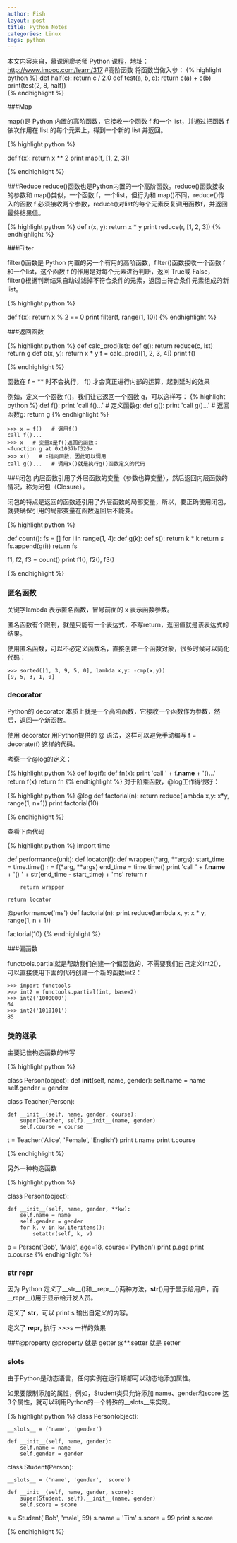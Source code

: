 ```yaml
---
author: Fish
layout: post
title: Python Notes
categories: Linux
tags: python
---
```

本文内容来自，慕课网廖老师 Python 课程，地址： http://www.imooc.com/learn/317
#高阶函数
将函数当做入参：
{% highlight python %}
def half(c): return c / 2.0
def test(a, b, c):
    return c(a) + c(b)
print(test(2, 8, half))  
{% endhighlight %}

###Map

map()是 Python 内置的高阶函数，它接收一个函数 f 和一个 list，并通过把函数 f 依次作用在 list 的每个元素上，得到一个新的 list 并返回。

<!--more-->

{% highlight python %}

def f(x): return x ** 2 
print map(f, [1, 2, 3])

{% endhighlight %}

###Reduce
reduce()函数也是Python内置的一个高阶函数。reduce()函数接收的参数和 map()类似，一个函数 f，一个list，但行为和 map()不同，reduce()传入的函数 f 必须接收两个参数，reduce()对list的每个元素反复调用函数f，并返回最终结果值。

{% highlight python %}
def r(x, y): return x * y
print reduce(r, [1, 2, 3])
{% endhighlight %}

###Filter

filter()函数是 Python 内置的另一个有用的高阶函数，filter()函数接收一个函数 f 和一个list，这个函数 f 的作用是对每个元素进行判断，返回 True或 False，filter()根据判断结果自动过滤掉不符合条件的元素，返回由符合条件元素组成的新list。

{% highlight python %}

def f(x): return x % 2 == 0
print filter(f, range(1, 10))
{% endhighlight %}

###返回函数

{% highlight python %}
def calc_prod(lst):
    def g():
        return reduce(c, lst)
    return g
def c(x, y): return x * y
f = calc_prod([1, 2, 3, 4])
print f()

{% endhighlight %}

函数在 f = ** 时不会执行， f() 才会真正进行内部的运算，起到延时的效果

例如，定义一个函数 f()，我们让它返回一个函数 g，可以这样写：
{% highlight python %}
def f():
    print 'call f()...'
    # 定义函数g:
    def g():
        print 'call g()...'
    # 返回函数g:
    return g
{% endhighlight %}
    
    >>> x = f()   # 调用f()
    call f()...
    >>> x   # 变量x是f()返回的函数：
    <function g at 0x1037bf320>
    >>> x()   # x指向函数，因此可以调用
    call g()...   # 调用x()就是执行g()函数定义的代码

###闭包
内层函数引用了外层函数的变量（参数也算变量），然后返回内层函数的情况，称为闭包（Closure）。

闭包的特点是返回的函数还引用了外层函数的局部变量，所以，要正确使用闭包，就要确保引用的局部变量在函数返回后不能变。


{% highlight python %}

def count():
    fs = []
    for i in range(1, 4):
        def g(k):
            def s():
                return k * k
            return s
        fs.append(g(i))
    return fs

f1, f2, f3 = count()
print f1(), f2(), f3()

{% endhighlight %}

### 匿名函数

关键字lambda 表示匿名函数，冒号前面的 x 表示函数参数。

匿名函数有个限制，就是只能有一个表达式，不写return，返回值就是该表达式的结果。

使用匿名函数，可以不必定义函数名，直接创建一个函数对象，很多时候可以简化代码：

    >>> sorted([1, 3, 9, 5, 0], lambda x,y: -cmp(x,y))
    [9, 5, 3, 1, 0]

### decorator
Python的 decorator 本质上就是一个高阶函数，它接收一个函数作为参数，然后，返回一个新函数。

使用 decorator 用Python提供的 @ 语法，这样可以避免手动编写 f = decorate(f) 这样的代码。

考察一个@log的定义：

{% highlight python %}
def log(f):
    def fn(x):
        print 'call ' + f.__name__ + '()...'
        return f(x)
    return fn
{% endhighlight %}
对于阶乘函数，@log工作得很好：

{% highlight python %}
@log
def factorial(n):
    return reduce(lambda x,y: x*y, range(1, n+1))
print factorial(10)

{% endhighlight %}

查看下面代码

{% highlight python %}
import time


def performance(unit):
    def locator(f):
        def wrapper(*arg, **args):
            start_time = time.time()
            r = f(*arg, **args)
            end_time = time.time()
            print 'call ' + f.__name__ + '() ' + str(end_time - start_time) + 'ms'
            return r

        return wrapper

    return locator


@performance('ms')
def factorial(n):
    print reduce(lambda x, y: x * y, range(1, n + 1))


factorial(10)
{% endhighlight %}


###偏函数

functools.partial就是帮助我们创建一个偏函数的，不需要我们自己定义int2()，可以直接使用下面的代码创建一个新的函数int2：

    >>> import functools
    >>> int2 = functools.partial(int, base=2)
    >>> int2('1000000')
    64
    >>> int2('1010101')
    85
### 类的继承

主要记住构造函数的书写

{% highlight python %}

class Person(object):
    def __init__(self, name, gender):
        self.name = name
        self.gender = gender

class Teacher(Person):

    def __init__(self, name, gender, course):
        super(Teacher, self).__init__(name, gender)
        self.course = course

t = Teacher('Alice', 'Female', 'English')
print t.name
print t.course


{% endhighlight %}

另外一种构造函数

{% highlight python %}

class Person(object):

    def __init__(self, name, gender, **kw):
        self.name = name
        self.gender = gender
        for k, v in kw.iteritems():
            setattr(self, k, v)

p = Person('Bob', 'Male', age=18, course='Python')
print p.age
print p.course
{% endhighlight %}

### __str__ __repr__
因为 Python 定义了__str__()和__repr__()两种方法，__str__()用于显示给用户，而__repr__()用于显示给开发人员。

定义了 __str__，可以 print s 输出自定义的内容。

定义了 __repr__, 执行 >>>s  一样的效果

###@property
@property 就是 getter
@**.setter 就是 setter

### __slots__
由于Python是动态语言，任何实例在运行期都可以动态地添加属性。

如果要限制添加的属性，例如，Student类只允许添加 name、gender和score 这3个属性，就可以利用Python的一个特殊的__slots__来实现。


{% highlight python %}
class Person(object):

    __slots__ = ('name', 'gender')

    def __init__(self, name, gender):
        self.name = name
        self.gender = gender

class Student(Person):

    __slots__ = ('name', 'gender', 'score')

    def __init__(self, name, gender, score):
        super(Student, self).__init__(name, gender)
        self.score = score

s = Student('Bob', 'male', 59)
s.name = 'Tim'
s.score = 99
print s.score

{% endhighlight %}

